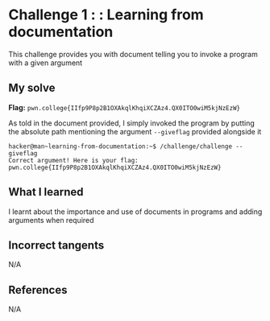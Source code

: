 # Challenge 1 : : Learning from documentation
This challenge provides you with document telling you to invoke a program with a given argument

## My solve
**Flag:** `pwn.college{IIfp9P8p2B1OXAkqlKhqiXCZAz4.QX0ITO0wiM5kjNzEzW}`

As told in the document provided, I simply invoked the program by putting the absolute path mentioning the argument `--giveflag` provided alongside it
```
hacker@man~learning-from-documentation:~$ /challenge/challenge --giveflag
Correct argument! Here is your flag:
pwn.college{IIfp9P8p2B1OXAkqlKhqiXCZAz4.QX0ITO0wiM5kjNzEzW}
```

## What I learned 
I learnt about the importance and use of documents in programs and adding arguments when required

## Incorrect tangents
N/A

## References
N/A
